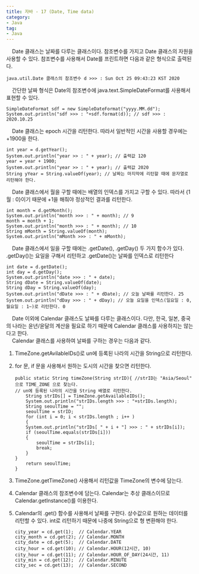 ```yaml
---
title: 자바 - 17 (Date, Time data)
category:
- Java
tag:
- Java
---
```


&nbsp;&nbsp;&nbsp;&nbsp;Date 클래스는 날짜를 다루는 클래스이다. 참조변수를 가지고 Date 클래스의 자원을 사용할 수 있다. 참조변수를 사용해서 Date를 프린트하면 다음과 같은 형식으로 출력된다.

	java.util.Date 클래스의 참조변수 d >>> : Sun Oct 25 09:43:23 KST 2020
	
&nbsp;&nbsp;&nbsp;&nbsp;간단한 날짜 형식은 Date의 참조변수에 java.text.SimpleDateFormat를 사용해서 표현할 수 있다.

	SimpleDateFormat sdf = new SimpleDateFormat("yyyy.MM.dd");
	System.out.println("sdf >>> : "+sdf.format(d)); // sdf >>> : 2020.10.25

&nbsp;&nbsp;&nbsp;&nbsp;Date 클래스는 epoch 시간을 리턴한다. 따라서 일반적인 시간을 사용할 경우에는 +1900을 한다.

	int year = d.getYear();
	System.out.println("year >> : " + year); // 출력값 120
	year = year + 1900;
	System.out.println("year >> : " + year); // 출력값 2020
	String yYear = String.valueOf(year); // 날짜는 마지막에 리턴할 때에 문자열로 리턴해야 한다.
		
&nbsp;&nbsp;&nbsp;&nbsp;Date 클래스에서 월을 구할 때에는 배열의 인덱스를 가지고 구할 수 있다. 따라서 {1월 : 0}이기 때문에 +1을 해줘야 정상적인 결과를 리턴한다.

	int month = d.getMonth();
	System.out.println("month >>> : " + month); // 9
	month = month + 1;
	System.out.println("month >>> : " + month); // 10
	String mMonth = String.valueOf(month);
	System.out.println("mMonth >>> : " + mMonth);
		
&nbsp;&nbsp;&nbsp;&nbsp;Date 클래스에서 일을 구할 때에는  .getDate(), .getDay() 두 가지 함수가 있다. .getDay()는 요일을 구해서 리턴하고 .getDate()는 날짜를 인덱스로 리턴한다

	int date = d.getDate();
	int day = d.getDay();
	System.out.println("date >>> : " + date);
	String dDate = String.valueOf(date);
	String dDay = String.valueOf(day);
	System.out.println("dDate >>> : " + dDate); // 오늘 날짜를 리턴한다. 25
	System.out.println("dDay >>> : " + dDay); // 오늘 요일을 인덱스(일요일 : 0, 월요일 : 1~)로 리턴한다. 0

&nbsp;&nbsp;&nbsp;&nbsp;Date 이외에 Calendar 클래스도 날짜를 다루는 클래스이다. 다만, 한국, 일본, 중국의 나라는 윤년/윤달의 계산을 필요로 하기 때문에 Calendar 클래스를 사용하지는 않는다고 한다.	
&nbsp;&nbsp;&nbsp;&nbsp;Calendar 클래스를 사용하여 날짜를 구하는 경우는 다음과 같다. 

1. TimeZone.getAvilableIDs()로 un에 등록된 나라의 시간을 String으로 리턴한다.
2.  for 문, if 문을 사용해서 원하는 도시의 시간을 찾으면 리턴한다.

		public static String timeZone(String strID){ //strID는 "Asia/Seoul" 으로 TIME_ZONE 으로 찾는다.
		// un에 등록된 나라의 시간을 String 배열로 리턴한다.
			String strIDs[] = TimeZone.getAvailableIDs();
			System.out.println("strIDs.length >>> : "+strIDs.length);
			String seoulTime = "";
			seoulTime = strID;
			for (int i = 0; i < strIDs.length ; i++ )
			{
			System.out.println("strIDs[ " + i + "] >>> : " + strIDs[i]);
			if (seoulTime.equals(strIDs[i]))
			{
				seoulTime = strIDs[i];
				break;
			}
		}
			return seoulTime;
		}

 3. TimeZone.getTimeZone() 사용해서 리턴값을 TimeZone의 변수에 담는다.
 4. Calendar 클래스의 참조변수에 담는다. Calendar는 추상 클래스이므로 Calendar.getInstance()를 이용한다.
 5. Calendar의 .get() 함수를 사용해서 날짜를 구한다. 상수값으로 원하는 데이터를 리턴할 수 있다. int로 리턴하기 때문에 나중에 String으로 형 변환해야 한다.

		city_year = cd.get(1);  // Calendar.YEAR
		city_month = cd.get(2); // Calendar.MONTH
		city_date = cd.get(5);  // Calendar.DATE
		city_hour = cd.get(10); // Calendar.HOUR(12시간, 10)
		city_hour = cd.get(11); // Calendar.HOUR_OF_DAY(24시간, 11)
		city_min = cd.get(12);  // Calendar.MINUTE
		city_sec = cd.get(13);  // Calendar.SECOND
